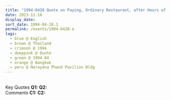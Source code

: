 ```yaml
---
title: "1994-0428 Quote on Paying, Ordinary Restaurant, after Hours of Shopping, Narayana Phand Pavilion Bldg, 127 Rajdamri Rd, Bangkok, Thailand (date not sure)"
date: 2023-11-18
display_date: 
sort_date: 1994-04-28.1
permalink: /events/1994-0428-a
tags:
  - blue @ English
  - brown @ Thailand
  - crimson @ 1994
  - deeppink @ Quote
  - green @ 1994-04
  - orange @ Bangkok
  - peru @ Narayana Phand Pavilion Bldg
---
```


<br>

<wave-list>
  <list-title color="DarkSeaGreen" width="55">Key Quotes</list-title>
  <list-item color="BlanchedAlmond" width="280"><b>Q1:</b> <i></i></list-item>
  <list-item color="Lavender" width="280"><b>Q2:</b> <i></i></list-item>
</wave-list>

<br>

<wave-list>
  <list-title color="DarkSeaGreen" width="55">Comments</list-title>
  <list-item color="BlanchedAlmond" width="280"><b>C1:</b> <i></i></list-item>
  <list-item color="Lavender" width="280"><b>C2:</b> <i></i></list-item>
</wave-list>